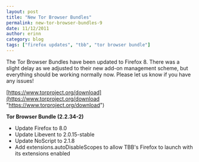 ```yaml
---
layout: post
title: "New Tor Browser Bundles"
permalink: new-tor-browser-bundles-9
date: 11/12/2011
author: erinn
category: blog
tags: ["firefox updates", "tbb", "tor browser bundle"]
---
```


The Tor Browser Bundles have been updated to Firefox 8. There was a slight delay as we adjusted to their new add-on management scheme, but everything should be working normally now. Please let us know if you have any issues!

[https://www.torproject.org/download](https://www.torproject.org/download "https://www.torproject.org/download")

**Tor Browser Bundle (2.2.34-2)**

- Update Firefox to 8.0
- Update Libevent to 2.0.15-stable
- Update NoScript to 2.1.8
- Add extensions.autoDisableScopes to allow TBB's Firefox to launch with its extensions enabled

